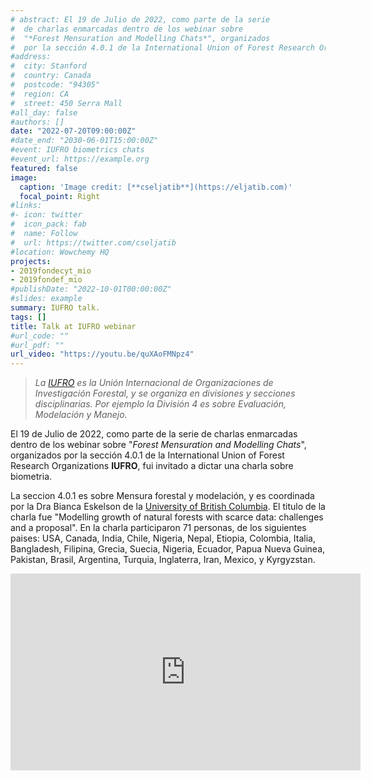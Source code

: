```yaml
---
# abstract: El 19 de Julio de 2022, como parte de la serie
#  de charlas enmarcadas dentro de los webinar sobre
#  "*Forest Mensuration and Modelling Chats*", organizados
#  por la sección 4.0.1 de la International Union of Forest Research Organizations **IUFRO**, fui #invitado  a dictar una charla.
#address:
#  city: Stanford
#  country: Canada
#  postcode: "94305"
#  region: CA
#  street: 450 Serra Mall
#all_day: false
#authors: []
date: "2022-07-20T09:00:00Z"
#date_end: "2030-06-01T15:00:00Z"
#event: IUFRO biometrics chats
#event_url: https://example.org
featured: false
image:
  caption: 'Image credit: [**cseljatib**](https://eljatib.com)'
  focal_point: Right
#links:
#- icon: twitter
#  icon_pack: fab
#  name: Follow
#  url: https://twitter.com/cseljatib
#location: Wowchemy HQ
projects:
- 2019fondecyt_mio
- 2019fondef_mio
#publishDate: "2022-10-01T00:00:00Z"
#slides: example
summary: IUFRO talk.
tags: []
title: Talk at IUFRO webinar
#url_code: ""
#url_pdf: ""
url_video: "https://youtu.be/quXAoFMNpz4"
---
```


> *La [IUFRO](www.iufro.org) es la Unión Internacional de Organizaciones de Investigación Forestal, y se organiza en divisiones y secciones
disciplinarias. Por
ejemplo la División 4 es sobre Evaluación, Modelación y Manejo.*

El 19 de Julio de 2022, como parte de la serie
 de charlas enmarcadas dentro de los webinar sobre
 "*Forest Mensuration and Modelling Chats*", organizados
 por la sección 4.0.1 de la International Union of Forest Research Organizations **IUFRO**, fui invitado  a dictar una charla sobre biometria.
 
 La seccion 4.0.1 es sobre Mensura forestal y modelación, y es coordinada por la Dra Bianca Eskelson de la [University of British Columbia](www.ubc.ca). 
 El titulo de la charla fue "Modelling growth of natural forests with scarce data: challenges and a proposal".
En la charla participaron 71 personas, de los siguientes paises:
 USA, Canada, India, Chile, Nigeria, Nepal, Etiopia, Colombia, Italia,
Bangladesh, Filipina, Grecia, Suecia, Nigeria, Ecuador, Papua Nueva Guinea, Pakistan,
Brasil, Argentina, Turquia, Inglaterra, Iran, Mexico, y Kyrgyzstan.

<iframe width="560" height="315" src="https://www.youtube.com/embed/quXAoFMNpz4?t=83" frameborder="0" allow="accelerometer; autoplay; clipboard-write; encrypted-media; gyroscope; picture-in-picture" allowfullscreen></iframe>

<!--- 
https://youtu.be/quXAoFMNpz4?t=55

ojo que para agregar videos debe estar como "embed"

El video de la charla esta disponible en YouTube en el [link](https://youtu.be/quXAoFMNpz4)

https://www.youtube.com/watch?v=quXAoFMNpz4
<div class="video-youtube-container"><iframe width="100%" height="100%" src="https://youtu.be/quXAoFMNpz4" frameborder="0" allowfullscreen></iframe></div>

<iframe width="560" height="315" src="https://youtu.be/quXAoFMNpz4" frameborder="0" allow="accelerometer; autoplay; clipboard-write; encrypted-media; gyroscope; picture-in-picture" allowfullscreen></iframe>
https://www.youtube.com/watch?v=quXAoFMNpz4

Further event details, including [page elements](https://wowchemy.com/docs/writing-markdown-latex/) such as image galleries, can be added to the body of this page.

Slides can be added in a few ways:

- **Create** slides using Wowchemy's [_Slides_](https://wowchemy.com/docs/managing-content/#create-slides) feature and link using `slides` parameter in the front matter of the talk file
- **Upload** an existing slide deck to `static/` and link using `url_slides` parameter in the front matter of the talk file
- **Embed** your slides (e.g. Google Slides) or presentation video on this page using [shortcodes](https://wowchemy.com/docs/writing-markdown-latex/).

{{% callout note %}}
Click on the **Slides** button above to view the built-in slides feature.
{{% /callout %}}

> *La [IUFRO](www.iufro.org) es la Unión Internacional de Organizaciones de Investigación Forestal, y se organiza en divisiones y secciones
disciplinarias. Por
ejemplo la Division 4 es sobre Evaluación, Modelación y Manejo.*
-->